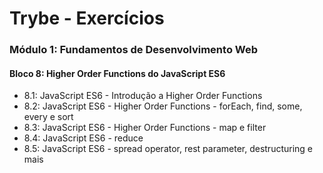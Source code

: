 # Trybe - Exercícios

### Módulo 1: Fundamentos de Desenvolvimento Web
#### Bloco 8: Higher Order Functions do JavaScript ES6
 - 8.1: JavaScript ES6 - Introdução a Higher Order Functions
 - 8.2: JavaScript ES6 - Higher Order Functions - forEach, find, some, every e sort
 - 8.3: JavaScript ES6 - Higher Order Functions - map e filter
 - 8.4: JavaScript ES6 - reduce
 - 8.5: JavaScript ES6 - spread operator, rest parameter, destructuring e mais


